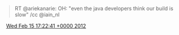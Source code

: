 > RT @ariekanarie: OH: "even the java developers think our build is slow" /cc @iain\_nl

<img src="../../media/tweet.ico" width="12" /> [Wed Feb 15 17:22:41 +0000 2012](https://twitter.com/DromerDenker/status/169834025312202753)